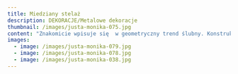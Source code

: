 ```yaml
---
title: Miedziany stelaż
description: DEKORACJE/Metalowe dekoracje
thumbnail: /images/justa-monika-075.jpg
content: "Znakomicie wpisuje się  w geometryczny trend ślubny. Konstrukcja z rurek w kształcie prostokąta, ozdobiona kwiatami tworzy proste i piękne miejsce ceremonii. Jest to również świetny pomysł na oryginalny plan rozmieszczenia gości w sali weselnej.\r\n\n\r\n\n•\tmateriał:  konstrukcja wykonana z miedzianych rur o średnicy 18mm\r\n\n•\twymiary:  (1) duży: 200 cm wys. x 180 cm szer. x 50 cm głęb.\r\n\n\\    (2) mały: 200cm wys. x 125cm szer. x 50cm głęb. \r\n\n•\telementy aranżacji : konstrukcja miedziana, aranżacja nie zawiera kompozycji kwiatowej\r\n\n•\tdostępna ilość: 2  (jeden duży, jeden mały)\r\n\n•\tcena wypożyczenia: 400 zł (duży), 300zł (mały)\r\n\n•\tstyl: nowoczesny\r\n\n•\ttransport na terenie Wrocławia - gratis, poza terenem Wrocławia wyceniany jest indywidualnie\r\n\n•\tistnieje możliwość odbioru osobistego\r\n\n•\tsprawdź dostępność w kalendarzu i dokonaj wstępnej rezerwacji\r\n\n•\twięcej  informacji znajdziesz w zakładce JAK DZIAŁAMY"
images:
  - image: /images/justa-monika-079.jpg
  - image: /images/justa-monika-078.jpg
  - image: /images/justa-monika-038.jpg
---
```


